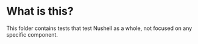 # What is this?

This folder contains tests that test Nushell as a whole, not focused
on any specific component.
